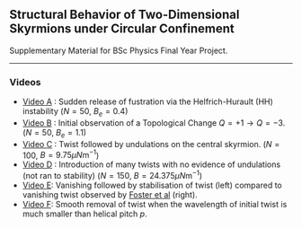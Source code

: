 ## Structural Behavior of Two-Dimensional Skyrmions under Circular Confinement

Supplementary Material for BSc Physics Final Year Project.

---

### Videos

- [Video A](https://github.com/DrDavie1/Skyrmions-under-Circular-Confinement/blob/main/Videos/Video%20A.mp4) : Sudden release of fustration via the Helfrich-Hurault (HH) instability ($N = 50$, $B_e = 0.4$)
- [Video B](https://github.com/DrDavie1/Skyrmions-under-Circular-Confinement/blob/main/Videos/Video%20B.mp4) : Initial observation of a Topological Change $Q = +1 \longrightarrow Q = -3$. ($N = 50$, $B_e = 1.1$)
- [Video C](https://github.com/DrDavie1/Skyrmions-under-Circular-Confinement/blob/main/Videos/Video%20C.mp4) : Twist followed by undulations on the central skyrmion. ($N = 100$, $B = 9.75 \mu{}N\text{m}^{-1}$)
- [Video D](https://github.com/DrDavie1/Skyrmions-under-Circular-Confinement/blob/main/Videos/Video%20D.mp4) : Introduction of many twists with no evidence of undulations (not ran to stability)  ($N = 150$, $B = 24.375 \mu{}N\text{m}^{-1}$)
- [Video E](https://github.com/DrDavie1/Skyrmions-under-Circular-Confinement/blob/main/Videos/Video%20E.mp4): Vanishing followed by stabilisation of twist (left) compared to vanishing twist observed by [Foster et al](https://doi.org/10.1038/s41567-019-0476-x) (right).
- [Video F](https://github.com/DrDavie1/Skyrmions-under-Circular-Confinement/blob/main/Videos/Video%20F.mp4): Smooth removal of twist when the wavelength of initial twist is much smaller than helical pitch $p$.


